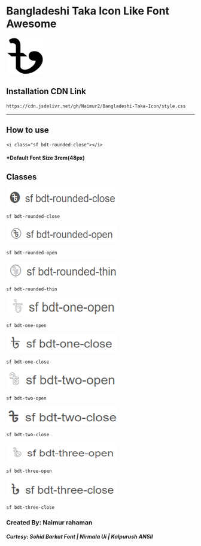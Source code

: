 # Bangladeshi Taka Icon Like Font Awesome

<img src="images/taka.png" width="100" height="100">

## Installation CDN Link

```
https://cdn.jsdelivr.net/gh/Naimur2/Bangladeshi-Taka-Icon/style.css
```

---

## How to use

```
<i class="sf bdt-rounded-close"></i>
```

#### \*Default Font Size 3rem(48px)

## Classes

<img src="images/rounded-close.png" width="300" height="50">

```
sf bdt-rounded-close
```

<img src="images/rounded-open.png" width="300" height="50">

```
sf bdt-rounded-open
```

<img src="images/rounded-thin.png" width="300" height="50">

```
sf bdt-rounded-thin
```

<img src="images/one-open.png" width="300" height="50">

```
sf bdt-one-open
```

<img src="images/one-close.png" width="300" height="50">

```
sf bdt-one-close
```

<img src="images/two-open.png" width="300" height="50">

```
sf bdt-two-open
```

<img src="images/two-close.png" width="300" height="50">

```
sf bdt-two-close
```

<img src="images/three-open.png" width="300" height="50">

```
sf bdt-three-open
```

<img src="images/three-close.png" width="300" height="50">

```
sf bdt-three-close
```

### Created By: Naimur rahaman

##### Curtesy: Sohid Barkat Font | Nirmala Ui | Kalpurush ANSII

